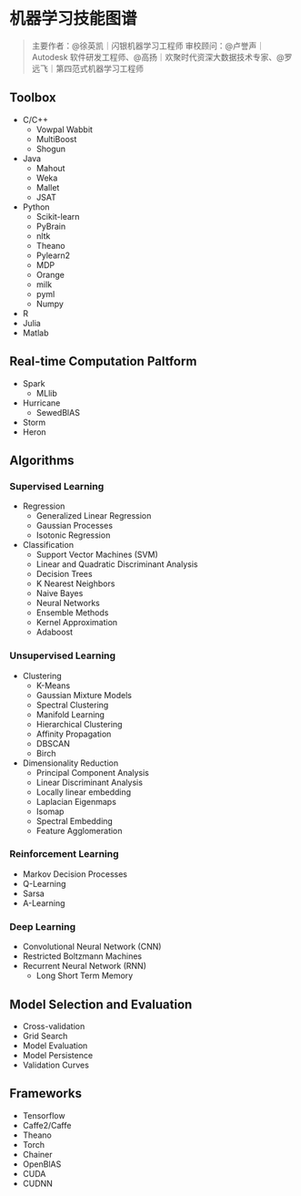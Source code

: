 # 机器学习技能图谱

>主要作者：@徐英凯｜闪银机器学习工程师
>审校顾问：@卢誉声｜Autodesk 软件研发工程师、@高扬｜欢聚时代资深大数据技术专家、@罗远飞｜第四范式机器学习工程师

## Toolbox
- C/C++
   * Vowpal Wabbit
   * MultiBoost
   * Shogun
- Java
   * Mahout
   * Weka
   * Mallet
   * JSAT
- Python
   * Scikit-learn
   * PyBrain
   * nltk
   * Theano
   * Pylearn2
   * MDP
   * Orange
   * milk
   * pyml
   * Numpy
- R
- Julia
- Matlab

## Real-time Computation Paltform
- Spark
   * MLlib
- Hurricane
   * SewedBlAS
- Storm
- Heron

## Algorithms
### Supervised Learning
- Regression
   * Generalized Linear Regression
   * Gaussian Processes
   * Isotonic Regression
- Classification
   * Support Vector Machines (SVM)
   * Linear and Quadratic Discriminant Analysis
   * Decision Trees
   * K Nearest Neighbors
   * Naive Bayes
   * Neural Networks
   * Ensemble Methods
   * Kernel Approximation
   * Adaboost

### Unsupervised Learning
- Clustering
   * K-Means
   * Gaussian Mixture Models
   * Spectral Clustering
   * Manifold Learning
   * Hierarchical Clustering
   * Affinity Propagation
   * DBSCAN
   * Birch
- Dimensionality Reduction
   * Principal Component Analysis
   * Linear Discriminant Analysis
   * Locally linear embedding
   * Laplacian Eigenmaps
   * Isomap
   * Spectral Embedding
   * Feature Agglomeration

### Reinforcement Learning
- Markov Decision Processes
- Q-Learning
- Sarsa
- A-Learning

### Deep Learning
- Convolutional Neural Network (CNN)
- Restricted Boltzmann Machines
- Recurrent Neural Network (RNN)
   * Long Short Term Memory
      
## Model Selection and Evaluation
- Cross-validation
- Grid Search
- Model Evaluation
- Model Persistence
- Validation Curves

## Frameworks
- Tensorflow
- Caffe2/Caffe
- Theano
- Torch
- Chainer
- OpenBlAS
- CUDA
- CUDNN
